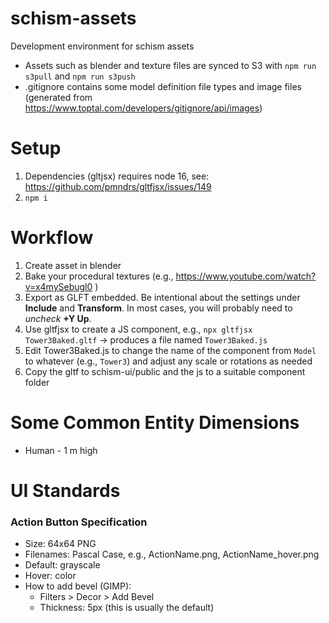 # schism-assets
Development environment for schism assets

- Assets such as blender and texture files are synced to S3 with `npm run s3pull` and `npm run s3push`
- .gitignore contains some model definition file types and image files (generated from https://www.toptal.com/developers/gitignore/api/images)

# Setup
1. Dependencies (gltjsx) requires node 16, see: https://github.com/pmndrs/gltfjsx/issues/149
2. `npm i`

# Workflow
1. Create asset in blender
2. Bake your procedural textures (e.g., https://www.youtube.com/watch?v=x4mySebugl0 )
3. Export as GLFT embedded. Be intentional about the settings under **Include** and **Transform**. In most cases, you will probably need to *uncheck* **+Y Up**.
4. Use gltfjsx to create a JS component, e.g., `npx gltfjsx Tower3Baked.gltf` -> produces a file named `Tower3Baked.js`
5. Edit Tower3Baked.js to change the name of the component from `Model` to whatever (e.g., `Tower3`) and adjust any scale or rotations as needed
6. Copy the gltf to schism-ui/public and the js to a suitable component folder

# Some Common Entity Dimensions
- Human - 1 m high

# UI Standards
### Action Button Specification
- Size: 64x64 PNG
- Filenames: Pascal Case, e.g., ActionName.png, ActionName_hover.png
- Default: grayscale
- Hover: color
- How to add bevel (GIMP):
    - Filters > Decor > Add Bevel
    - Thickness: 5px (this is usually the default)

